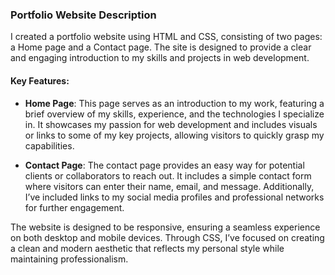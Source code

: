 

### Portfolio Website Description

I created a portfolio website using HTML and CSS, consisting of two pages: a Home page and a Contact page. The site is designed to provide a clear and engaging introduction to my skills and projects in web development.

#### Key Features:

- **Home Page**: This page serves as an introduction to my work, featuring a brief overview of my skills, experience, and the technologies I specialize in. It showcases my passion for web development and includes visuals or links to some of my key projects, allowing visitors to quickly grasp my capabilities.

- **Contact Page**: The contact page provides an easy way for potential clients or collaborators to reach out. It includes a simple contact form where visitors can enter their name, email, and message. Additionally, I’ve included links to my social media profiles and professional networks for further engagement.

The website is designed to be responsive, ensuring a seamless experience on both desktop and mobile devices. Through CSS, I’ve focused on creating a clean and modern aesthetic that reflects my personal style while maintaining professionalism.

